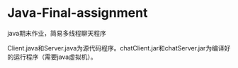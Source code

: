 # Java-Final-assignment
java期末作业，简易多线程聊天程序

Client.java和Server.java为源代码程序。chatClient.jar和chatServer.jar为编译好的运行程序（需要java虚拟机）。
